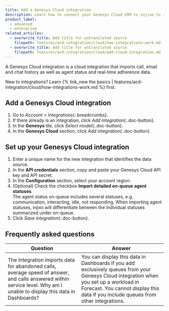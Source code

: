 ```yaml
---
title: Add a Genesys Cloud integration
description: Learn how to connect your Genesys Cloud CRM to injixo to import data.
product_label:
  - advanced
  - enterprise
related_articles:
  - overwrite_title: Add title for untranslated source
    filepath: features/acd-integration/cloud/how-integrations-work.md
  - overwrite_title: Add title for untranslated source
    filepath: features/acd-integration/cloud/add-cloud-integration.md
---
```


A Genesys Cloud integration is a cloud integration that imports call, email and chat history as well as agent status and real-time adherence data.

New to integrations? Learn {% link_new the basics | features/acd-integration/cloud/how-integrations-work.md %} first.

## Add a Genesys Cloud integration

1. Go to _Account > Integrations_{:.breadcrumbs}.
2. If there already is an integration, click _Add integration_{:.doc-button}.
3. In the **Genesys** tile, click _Select model_{:.doc-button}.
4. In the **Genesys Cloud** section, click _Add integration_{:.doc-button}.

## Set up your Genesys Cloud integration

1. Enter a unique name for the new integration that identifies the data source.
2. In the **API credentials** section, copy and paste your Genesys Cloud API key and API secret.
3. In the **Configuration** section, select your account region.
4. (Optional) Check the checkbox **Import detailed on-queue agent statuses**.<br>The agent status on-queue includes several statuses, e.g. communication, interacting, idle, not responding. When importing agent statuses, injixo will differentiate between the individual statuses summarized under on-queue.
5. Click _Save integration_{:.doc-button}.

## Frequently asked questions

| Question                                                                                                                                                                | Answer                                                                                                                                                                                                                        |
| ----------------------------------------------------------------------------------------------------------------------------------------------------------------------- | ----------------------------------------------------------------------------------------------------------------------------------------------------------------------------------------------------------------------------- |
| The integration imports data for abandoned calls, average speed of answer, and calls answered within service level. Why am I unable to display this data in Dashboards? | You can display this data in Dashboards if you add exclusively queues from your Genesys Cloud integration when you set up a workload in Forecast. You cannot display this data if you include queues from other integrations. |
